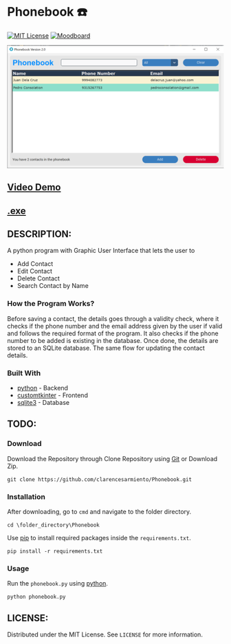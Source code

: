 # Phonebook ☎️
[![MIT License](https://img.shields.io/badge/License-MIT-green.svg)](https://github.com/clarencesarmiento/Phonebook/blob/965c1bbeb56e5a1ed8c77116d9e74ba3ce99e626/LICENSE.md)
[![Moodboard](https://img.shields.io/badge/Behance-Moodboard-blue.svg)](https://www.behance.net/gallery/181131141/Window-Desktop-Phonebook-Application)

![interface](https://github.com/clarencesarmiento/Phonebook/blob/b554be0dfc04a66fe53d2d765fdc6ad545d715f0/Images/V2%20Interface.png)

## [Video Demo](https://youtu.be/rF7C11wcsC0)

## [.exe](https://www.mediafire.com/file/g1bkc0tk256ztod/Phonebook_V2.0.zip/file)

## DESCRIPTION:
A python program with Graphic User Interface that lets the user to
- Add Contact
- Edit Contact
- Delete Contact
- Search Contact by Name

### How the Program Works?
Before saving a contact, the details goes through a validity check, where it checks if the phone number and the email address given by the user if valid and follows the required format of the program. It also checks if the phone number to be added is existing in the database. Once done, the details are stored to an SQLite database. The same flow for updating the contact details. 

### Built With
- [python](https://www.python.org/) - Backend
- [customtkinter](https://github.com/tomschimansky/customtkinter) - Frontend
- [sqlite3](https://docs.python.org/3/library/sqlite3.html) - Database

## TODO:
### Download
Download the Repository through Clone Repository using [Git](https://git-scm.com/downloads) or Download Zip.
```
git clone https://github.com/clarencesarmiento/Phonebook.git
```
### Installation
After downloading, go to `cmd` and navigate to the folder directory.
```
cd \folder_directory\Phonebook
```
Use [pip](https://pip.pypa.io/en/stable/) to install required packages inside
the `requirements.txt`.
```
pip install -r requirements.txt
```
### Usage
Run the `phonebook.py` using [python](https://www.python.org/).
```
python phonebook.py
```
## LICENSE:
Distributed under the MIT License. See `LICENSE` for more information.
